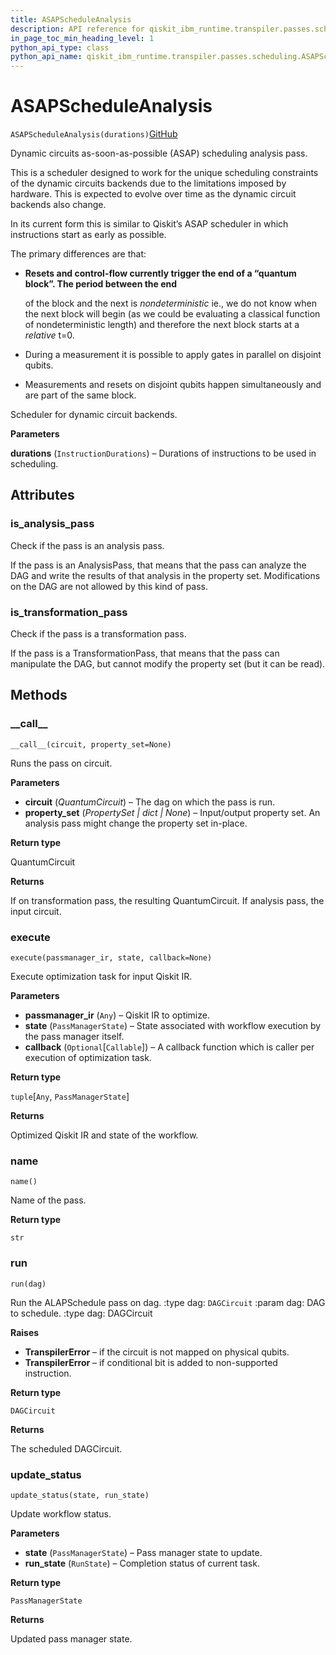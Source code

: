 ```yaml
---
title: ASAPScheduleAnalysis
description: API reference for qiskit_ibm_runtime.transpiler.passes.scheduling.ASAPScheduleAnalysis
in_page_toc_min_heading_level: 1
python_api_type: class
python_api_name: qiskit_ibm_runtime.transpiler.passes.scheduling.ASAPScheduleAnalysis
---
```


# ASAPScheduleAnalysis

<span id="qiskit_ibm_runtime.transpiler.passes.scheduling.ASAPScheduleAnalysis" />

`ASAPScheduleAnalysis(durations)`[GitHub](https://github.com/qiskit/qiskit-ibm-runtime/tree/stable/0.20/qiskit_ibm_runtime/transpiler/passes/scheduling/scheduler.py "view source code")

Dynamic circuits as-soon-as-possible (ASAP) scheduling analysis pass.

This is a scheduler designed to work for the unique scheduling constraints of the dynamic circuits backends due to the limitations imposed by hardware. This is expected to evolve over time as the dynamic circuit backends also change.

In its current form this is similar to Qiskit’s ASAP scheduler in which instructions start as early as possible.

The primary differences are that:

*   **Resets and control-flow currently trigger the end of a “quantum block”. The period between the end**

    of the block and the next is *nondeterministic* ie., we do not know when the next block will begin (as we could be evaluating a classical function of nondeterministic length) and therefore the next block starts at a *relative* t=0.

*   During a measurement it is possible to apply gates in parallel on disjoint qubits.

*   Measurements and resets on disjoint qubits happen simultaneously and are part of the same block.

Scheduler for dynamic circuit backends.

**Parameters**

**durations** (`InstructionDurations`) – Durations of instructions to be used in scheduling.

## Attributes

<span id="qiskit_ibm_runtime.transpiler.passes.scheduling.ASAPScheduleAnalysis.is_analysis_pass" />

### is\_analysis\_pass

Check if the pass is an analysis pass.

If the pass is an AnalysisPass, that means that the pass can analyze the DAG and write the results of that analysis in the property set. Modifications on the DAG are not allowed by this kind of pass.

<span id="qiskit_ibm_runtime.transpiler.passes.scheduling.ASAPScheduleAnalysis.is_transformation_pass" />

### is\_transformation\_pass

Check if the pass is a transformation pass.

If the pass is a TransformationPass, that means that the pass can manipulate the DAG, but cannot modify the property set (but it can be read).

## Methods

### \_\_call\_\_

<span id="qiskit_ibm_runtime.transpiler.passes.scheduling.ASAPScheduleAnalysis.__call__" />

`__call__(circuit, property_set=None)`

Runs the pass on circuit.

**Parameters**

*   **circuit** (*QuantumCircuit*) – The dag on which the pass is run.
*   **property\_set** (*PropertySet | dict | None*) – Input/output property set. An analysis pass might change the property set in-place.

**Return type**

QuantumCircuit

**Returns**

If on transformation pass, the resulting QuantumCircuit. If analysis pass, the input circuit.

### execute

<span id="qiskit_ibm_runtime.transpiler.passes.scheduling.ASAPScheduleAnalysis.execute" />

`execute(passmanager_ir, state, callback=None)`

Execute optimization task for input Qiskit IR.

**Parameters**

*   **passmanager\_ir** (`Any`) – Qiskit IR to optimize.
*   **state** (`PassManagerState`) – State associated with workflow execution by the pass manager itself.
*   **callback** (`Optional`\[`Callable`]) – A callback function which is caller per execution of optimization task.

**Return type**

`tuple`\[`Any`, `PassManagerState`]

**Returns**

Optimized Qiskit IR and state of the workflow.

### name

<span id="qiskit_ibm_runtime.transpiler.passes.scheduling.ASAPScheduleAnalysis.name" />

`name()`

Name of the pass.

**Return type**

`str`

### run

<span id="qiskit_ibm_runtime.transpiler.passes.scheduling.ASAPScheduleAnalysis.run" />

`run(dag)`

Run the ALAPSchedule pass on dag. :type dag: `DAGCircuit` :param dag: DAG to schedule. :type dag: DAGCircuit

**Raises**

*   **TranspilerError** – if the circuit is not mapped on physical qubits.
*   **TranspilerError** – if conditional bit is added to non-supported instruction.

**Return type**

`DAGCircuit`

**Returns**

The scheduled DAGCircuit.

### update\_status

<span id="qiskit_ibm_runtime.transpiler.passes.scheduling.ASAPScheduleAnalysis.update_status" />

`update_status(state, run_state)`

Update workflow status.

**Parameters**

*   **state** (`PassManagerState`) – Pass manager state to update.
*   **run\_state** (`RunState`) – Completion status of current task.

**Return type**

`PassManagerState`

**Returns**

Updated pass manager state.

